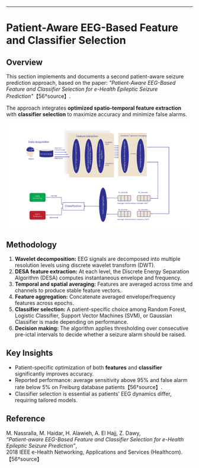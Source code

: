 

---

# Patient-Aware EEG-Based Feature and Classifier Selection

## Overview
This section implements and documents a second patient-aware seizure prediction approach, based on the paper:
*"Patient-Aware EEG-Based Feature and Classifier Selection for e-Health Epileptic Seizure Prediction"*【56†source】.

The approach integrates **optimized spatio-temporal feature extraction** with **classifier selection** to maximize accuracy and minimize false alarms.

![Spatio-Temporal Pipeline](figures/spatiotemporal_pipeline.png)

## Methodology
1. **Wavelet decomposition:** EEG signals are decomposed into multiple resolution levels using discrete wavelet transform (DWT).  
2. **DESA feature extraction:** At each level, the Discrete Energy Separation Algorithm (DESA) computes instantaneous envelope and frequency.  
3. **Temporal and spatial averaging:** Features are averaged across time and channels to produce stable feature vectors.  
4. **Feature aggregation:** Concatenate averaged envelope/frequency features across epochs.  
5. **Classifier selection:** A patient-specific choice among Random Forest, Logistic Classifier, Support Vector Machines (SVM), or Gaussian Classifier is made depending on performance.  
6. **Decision making:** The algorithm applies thresholding over consecutive pre-ictal intervals to decide whether a seizure alarm should be raised.

## Key Insights
- Patient-specific optimization of both **features** and **classifier** significantly improves accuracy.  
- Reported performance: average sensitivity above 95% and false alarm rate below 5% on Freiburg database patients【56†source】.  
- Classifier selection is essential as patients’ EEG dynamics differ, requiring tailored models.

## Reference
M. Nassralla, M. Haidar, H. Alawieh, A. El Hajj, Z. Dawy,  
*“Patient-aware EEG-Based Feature and Classifier Selection for e-Health Epileptic Seizure Prediction”*,  
2018 IEEE e-Health Networking, Applications and Services (Healthcom).【56†source】
